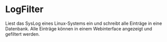 LogFilter
=========

Liest das SysLog eines Linux-Systems ein und schreibt alle Einträge in eine Datenbank. Alle Einträge können in einem Webinterface angezeigt und gefiltert werden.